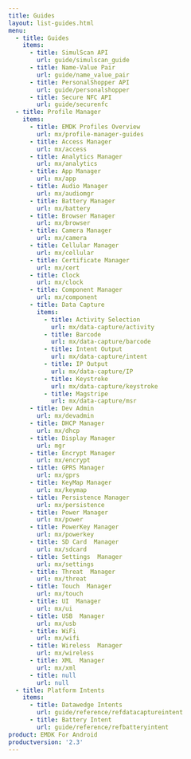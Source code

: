 ```yaml
---
title: Guides
layout: list-guides.html
menu:
  - title: Guides
    items:
      - title: SimulScan API
        url: guide/simulscan_guide
      - title: Name-Value Pair
        url: guide/name_value_pair
      - title: PersonalShopper API
        url: guide/personalshopper
      - title: Secure NFC API
        url: guide/securenfc
  - title: Profile Manager
    items:
      - title: EMDK Profiles Overview
        url: mx/profile-manager-guides
      - title: Access Manager
        url: mx/access
      - title: Analytics Manager
        url: mx/analytics
      - title: App Manager
        url: mx/app
      - title: Audio Manager
        url: mx/audiomgr
      - title: Battery Manager
        url: mx/battery
      - title: Browser Manager
        url: mx/browser
      - title: Camera Manager
        url: mx/camera
      - title: Cellular Manager
        url: mx/cellular
      - title: Certificate Manager
        url: mx/cert
      - title: Clock
        url: mx/clock
      - title: Component Manager
        url: mx/component
      - title: Data Capture
        items:
          - title: Activity Selection
            url: mx/data-capture/activity
          - title: Barcode
            url: mx/data-capture/barcode
          - title: Intent Output
            url: mx/data-capture/intent
          - title: IP Output
            url: mx/data-capture/IP
          - title: Keystroke
            url: mx/data-capture/keystroke
          - title: Magstripe
            url: mx/data-capture/msr
      - title: Dev Admin
        url: mx/devadmin
      - title: DHCP Manager
        url: mx/dhcp
      - title: Display Manager
        url: mgr
      - title: Encrypt Manager
        url: mx/encrypt
      - title: GPRS Manager
        url: mx/gprs
      - title: KeyMap Manager
        url: mx/keymap
      - title: Persistence Manager
        url: mx/persistence
      - title: Power Manager
        url: mx/power
      - title: PowerKey Manager
        url: mx/powerkey
      - title: SD Card  Manager
        url: mx/sdcard
      - title: Settings  Manager
        url: mx/settings
      - title: Threat  Manager
        url: mx/threat
      - title: Touch  Manager
        url: mx/touch
      - title: UI  Manager
        url: mx/ui
      - title: USB  Manager
        url: mx/usb
      - title: WiFi
        url: mx/wifi
      - title: Wireless  Manager
        url: mx/wireless
      - title: XML  Manager
        url: mx/xml
      - title: null
        url: null
  - title: Platform Intents
    items:
      - title: Datawedge Intents
        url: guide/reference/refdatacaptureintent
      - title: Battery Intent
        url: guide/reference/refbatteryintent
product: EMDK For Android
productversion: '2.3'
---
```









